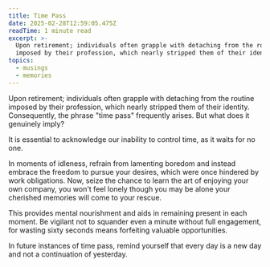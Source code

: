 ```yaml
---
title: Time Pass
date: 2025-02-28T12:59:05.475Z
readTime: 1 minute read
excerpt: >-
  Upon retirement; individuals often grapple with detaching from the routine
  imposed by their profession, which nearly stripped them of their identity. ...
topics:
  - musings
  - memories
---
```

Upon retirement; individuals often grapple with detaching from the routine imposed by their profession, which nearly stripped them of their identity. Consequently, the phrase "time pass" frequently arises. But what does it genuinely imply?
 
 It is essential to acknowledge our inability to control time, as it waits for no one. 
 
 In moments of idleness, refrain from lamenting boredom and instead embrace the freedom to pursue your desires, which were once hindered by work obligations. Now, seize the chance to learn the art of enjoying your own company, you won't feel lonely though you may be alone your cherished memories will come to your rescue.
 
 This provides mental nourishment and aids in remaining present in each moment. Be vigilant not to squander even a minute without full engagement, for wasting sixty seconds means forfeiting valuable opportunities.
 
 In future instances of time pass, remind yourself that every day is a new day and not a continuation of yesterday.
